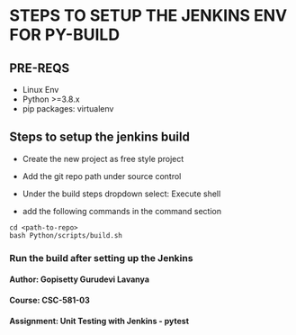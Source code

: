 # STEPS TO SETUP THE JENKINS ENV FOR PY-BUILD

## PRE-REQS
- Linux Env
- Python >=3.8.x
- pip packages: virtualenv

## Steps to setup the jenkins build
- Create the new project as free style project

- Add the git repo path under source control

- Under the build steps dropdown select: Execute shell

- add the following commands in the command section
```
cd <path-to-repo>
bash Python/scripts/build.sh
```

### Run the build after setting up the Jenkins

#### Author: Gopisetty Gurudevi Lavanya
#### Course: CSC-581-03
#### Assignment: Unit Testing with Jenkins - pytest 

